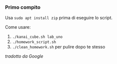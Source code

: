 ### Primo compito

Usa `sudo apt install zip` prima di eseguire lo script.

Come usare:
1. `./kanai_cube.sh lab_uno`
2. `./homework_script.sh`
3. `./clean_homework.sh` per pulire dopo te stesso

*tradotto da Google*